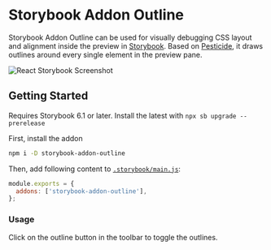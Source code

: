 # Storybook Addon Outline

Storybook Addon Outline can be used for visually debugging CSS layout and alignment inside the preview in [Storybook](https://storybook.js.org). Based on [Pesticide](https://github.com/mrmrs/pesticide), it draws outlines around every single element in the preview pane.

![React Storybook Screenshot](https://user-images.githubusercontent.com/42671/98158421-dada2300-1ea8-11eb-8619-af1e7018e1ec.png)

## Getting Started

Requires Storybook 6.1 or later. Install the latest with `npx sb upgrade --prerelease`

First, install the addon

```sh
npm i -D storybook-addon-outline
```

Then, add following content to [`.storybook/main.js`](https://storybook.js.org/docs/react/configure/overview#configure-your-storybook-project):

```js
module.exports = {
  addons: ['storybook-addon-outline'],
};
```

### Usage

Click on the outline button in the toolbar to toggle the outlines.

